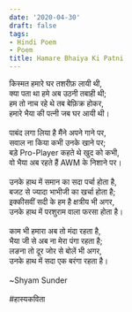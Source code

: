 ```yaml
---
date: '2020-04-30'
draft: false
tags:
- Hindi Poem
- Poem
title: Hamare Bhaiya Ki Patni
---
```

किस्मत हमारे घर तशरीफ़ लायी थी, \
क्या पता था हमे अब उठनी तबाही थी;\
हम तो नाच रहे थे तब बेफ़िक्र होकर, \
हमारे भैया की पत्नी जब घर आयी थी।\
  \
पाबंद लगा लिया है मैंने अपने गाने पर, \
सवाल ना किया कभी उनके खाने पर;\
बड़े Pro-Player कहते थे खुद को कभी, \
वो भैया अब रहते हैं AWM के निशाने पर।\
  \
उनके हाथ में समान का सदा पर्चा होता है, \
बजट से ज्यादा भाभीजी का खर्चा होता है;\
इक्कीसवीं सदी के हम है क्षत्रीय भी अगर, \
उनके हाथ में परशुराम वाला फरसा होता है।\
  \
काम भी हमारा अब तो मंदा रहता है, \
भैया जी से अब ना मेरा पंगा रहता है;\
लङना तो दूर जोर से बोलें भी अगर, \
उनके हाथ में सदा एक बरंगा रहता है।\
  \
~Shyam Sunder \
  \
#हास्यकविता